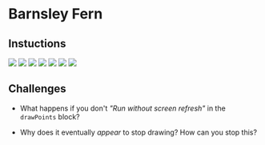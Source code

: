 # Barnsley Fern

## Instuctions

![](add-extension.png)
![](pen.png)
![](make-block.png)
![](draw-points-block.png)
![](draw-points-code.png)
![](green-flag-code.png)
![](colour.png)

## Challenges

- What happens if you don't _"Run without screen refresh"_ in the `drawPoints` block?

- Why does it eventually _appear_ to stop drawing? How can you stop this?